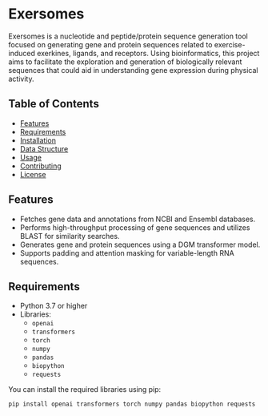 # Exersomes
Exersomes is a nucleotide and peptide/protein sequence generation tool focused on generating gene and protein sequences related to exercise-induced exerkines, ligands, and receptors. Using bioinformatics, this project aims to facilitate the exploration and generation of biologically relevant sequences that could aid in understanding gene expression during physical activity.

## Table of Contents
- [Features](#features)
- [Requirements](#requirements)
- [Installation](#installation)
- [Data Structure](#data-structure)
- [Usage](#usage)
- [Contributing](#contributing)
- [License](#license)

## Features
- Fetches gene data and annotations from NCBI and Ensembl databases.
- Performs high-throughput processing of gene sequences and utilizes BLAST for similarity searches.
- Generates gene and protein sequences using a DGM transformer model.
- Supports padding and attention masking for variable-length RNA sequences.

## Requirements
- Python 3.7 or higher
- Libraries: 
  - `openai`
  - `transformers`
  - `torch`
  - `numpy`
  - `pandas`
  - `biopython`
  - `requests`

You can install the required libraries using pip:

```bash
pip install openai transformers torch numpy pandas biopython requests
